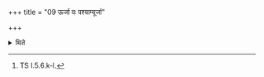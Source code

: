 +++
title = "09 ऊर्जा वः पश्याम्यूर्जा"

+++

<details><summary>थिते</summary>

9. With urjā vah paśyāmyurjā mā paśyata...[^1] he looks at the house or at the cattle.  

[^1]: TS I.5.6.k-l.
</details>
